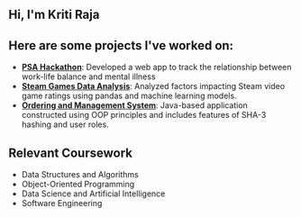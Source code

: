 ## Hi, I'm Kriti Raja

## Here are some projects I've worked on:
- **[PSA Hackathon](https://github.com/Oganesson0221/PSA_CodeSprint.git)**: Developed a web app to track the relationship between work-life balance and mental illness
- **[Steam Games Data Analysis](https://github.com/kritiraja/SC1015_Steam_Game_Analysis.git)**: Analyzed factors impacting Steam video game ratings using pandas and machine learning models.
- **[Ordering and Management System](https://github.com/kritiraja/SC2002_FOMS.git)**: Java-based application constructed using OOP principles and includes features of SHA-3 hashing and user roles.

## Relevant Coursework
- Data Structures and Algorithms
- Object-Oriented Programming
- Data Science and Artificial Intelligence
- Software Engineering

  


